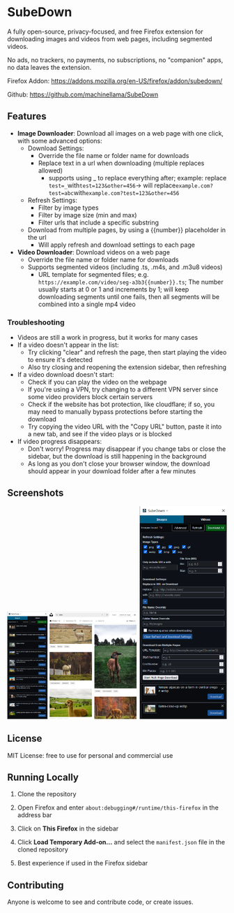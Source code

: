 # SubeDown

A fully open-source, privacy-focused, and free Firefox extension for downloading images and videos from web pages, including segmented videos.

No ads, no trackers, no payments, no subscriptions, no "companion" apps, no data leaves the extension.

Firefox Addon: https://addons.mozilla.org/en-US/firefox/addon/subedown/

Github: https://github.com/machinellama/SubeDown

## Features

- **Image Downloader**: Download all images on a web page with one click, with some advanced options:
  - Download Settings:
    - Override the file name or folder name for downloads
    - Replace text in a url when downloading (multiple replaces allowed)
      - supports using _ to replace everything after; example: replace `test=_`with`test=123&other=456`-> will replace`example.com?test=abc`with`example.com?test=123&other=456`
  - Refresh Settings:
    - Filter by image types
    - Filter by image size (min and max)
    - Filter urls that include a specific substring
  - Download from multiple pages, by using a {{number}} placeholder in the url
    - Will apply refresh and download settings to each page
- **Video Downloader**: Download videos on a web page
  - Override the file name or folder name for downloads
  - Supports segmented videos (including .ts, .m4s, and .m3u8 videos)
    - URL template for segmented files; e.g. `https://example.com/video/seg-a3b3{{number}}.ts`; The number usually starts at 0 or 1 and increments by 1; will keep downloading segments until one fails, then all segments will be combined into a single mp4 video

### Troubleshooting
  - Videos are still a work in progress, but it works for many cases
  - If a video doesn't appear in the list:
    - Try clicking "clear" and refresh the page, then start playing the video to ensure it's detected
    - Also try closing and reopening the extension sidebar, then refreshing
  - If a video download doesn't start:
    - Check if you can play the video on the webpage
    - If you're using a VPN, try changing to a different VPN server since some video providers block certain servers
    - Check if the website has bot protection, like cloudflare; if so, you may need to manually bypass protections before starting the download
    - Try copying the video URL with the "Copy URL" button, paste it into a new tab, and see if the video plays or is blocked
  - If video progress disappears:
    - Don't worry! Progress may disappear if you change tabs or close the sidebar, but the download is still happening in the background
    - As long as you don't close your browser window, the download should appear in your download folder after a few minutes

## Screenshots

<img src="images/demo1.png" alt="Image List" width="300" />

<img src="images/demo2.png" alt="Advanced Options" width="200" />

## License

MIT License: free to use for personal and commercial use

## Running Locally

1. Clone the repository

2. Open Firefox and enter `about:debugging#/runtime/this-firefox` in the address bar

3. Click on **This Firefox** in the sidebar

4. Click **Load Temporary Add-on...** and select the `manifest.json` file in the cloned repository

5. Best experience if used in the Firefox sidebar

## Contributing

Anyone is welcome to see and contribute code, or create issues.
